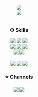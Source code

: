 <div align=center>
  <img src="https://capsule-render.vercel.app/api?type=waving&color=FFE5E5&height=240&section=header&text=Hello%20I'm%20Jessie!&desc=Welcome%20to%20my%20page%20🙋🏻‍♀️&fontSize=60&fontColor=756AB6&descAlignY=65" />
  <br />
  <img src="http://mazassumnida.wtf/api/v2/generate_badge?boj=jessie1944" />
  <br />
  <br />
  <h3>⚙️ Skills</h3>
  <div>
    <img src="https://img.shields.io/badge/JavaScript-F7DF1E?style=for-the-badge&logo=javascript&logoColor=white"/>
    <img src="https://img.shields.io/badge/TypeScript-3178C6?style=for-the-badge&logo=typescript&logoColor=white"/>
    <img src="https://img.shields.io/badge/React-61DAFB?style=for-the-badget&logo=react&logoColor=white"/>
  </div>
  <div>
    <img src="https://img.shields.io/badge/Redux-764ABC?style=for-the-badge&logo=redux&logoColor=white"/>
    <img src="https://img.shields.io/badge/Recoil-3578E5?style=for-the-badge&logo=recoil&logoColor=white"/>
    <img src="https://img.shields.io/badge/React Query-FF4154?style=for-the-badge&logo=reactquery&logoColor=white"/>
  </div>
  <div>
    <img src="https://img.shields.io/badge/Styled Components-DB7093?style=for-the-badge&logo=styledcomponents&logoColor=white"/>
    <img src="https://img.shields.io/badge/Tailwind CSS-06B6D4?style=for-the-badge&logo=tailwindcss&logoColor=white"/>
  </div>
  <br />
  <div>
    <img src="https://img.shields.io/badge/Node.js-339933?style=for-the-badge&logo=nodejs&logoColor=white"/>
    <img src="https://img.shields.io/badge/Express-000000?style=for-the-badge&logo=express&logoColor=white"/>
    <img src="https://img.shields.io/badge/MySQL-4479A1?style=for-the-badge&logo=mysql&logoColor=white"/>
  </div>
  <h3>⭐️ Channels</h3>
  <div>
    <a href="https://velog.io/@jess_apr"><img src="https://img.shields.io/badge/Velog-20C997?style=for-the-badge&logo=velog&logoColor=white"/></a>
    <a href="http://jess-apr.s3-website.ap-northeast-2.amazonaws.com"><img src="https://img.shields.io/badge/Portfolio-EA4AAA?style=for-the-badge&logo=githubsponsors&logoColor=white"/></a>
  </div>
  <br />
</div>
